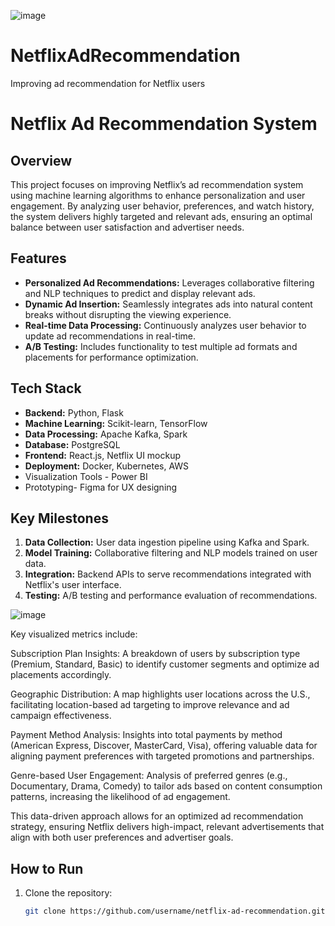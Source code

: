 ![image](https://github.com/user-attachments/assets/d6dc1f06-19a4-4d20-91e2-e5eba2b37bec)



# NetflixAdRecommendation
Improving ad recommendation for Netflix users
# Netflix Ad Recommendation System

## Overview
This project focuses on improving Netflix’s ad recommendation system using machine learning algorithms to enhance personalization and user engagement. By analyzing user behavior, preferences, and watch history, the system delivers highly targeted and relevant ads, ensuring an optimal balance between user satisfaction and advertiser needs.

## Features
- **Personalized Ad Recommendations:** Leverages collaborative filtering and NLP techniques to predict and display relevant ads.
- **Dynamic Ad Insertion:** Seamlessly integrates ads into natural content breaks without disrupting the viewing experience.
- **Real-time Data Processing:** Continuously analyzes user behavior to update ad recommendations in real-time.
- **A/B Testing:** Includes functionality to test multiple ad formats and placements for performance optimization.

## Tech Stack
- **Backend:** Python, Flask
- **Machine Learning:** Scikit-learn, TensorFlow
- **Data Processing:** Apache Kafka, Spark
- **Database:** PostgreSQL
- **Frontend:** React.js, Netflix UI mockup
- **Deployment:** Docker, Kubernetes, AWS
- Visualization Tools - Power BI
- Prototyping- Figma for UX designing 

## Key Milestones
1. **Data Collection:** User data ingestion pipeline using Kafka and Spark.
2. **Model Training:** Collaborative filtering and NLP models trained on user data.
3. **Integration:** Backend APIs to serve recommendations integrated with Netflix's user interface.
4. **Testing:** A/B testing and performance evaluation of recommendations.

![image](https://github.com/user-attachments/assets/89458a6d-e9db-4f7b-ae3a-415afdbe9673)


Key visualized metrics include:

Subscription Plan Insights: A breakdown of users by subscription type (Premium, Standard, Basic) to identify customer segments and optimize ad placements accordingly.

Geographic Distribution: A map highlights user locations across the U.S., facilitating location-based ad targeting to improve relevance and ad campaign effectiveness.

Payment Method Analysis: Insights into total payments by method (American Express, Discover, MasterCard, Visa), offering valuable data for aligning payment preferences with targeted promotions and partnerships.

Genre-based User Engagement: Analysis of preferred genres (e.g., Documentary, Drama, Comedy) to tailor ads based on content consumption patterns, increasing the likelihood of ad engagement.

This data-driven approach allows for an optimized ad recommendation strategy, ensuring Netflix delivers high-impact, relevant advertisements that align with both user preferences and advertiser goals.

## How to Run
1. Clone the repository: 
   ```bash
   git clone https://github.com/username/netflix-ad-recommendation.git
